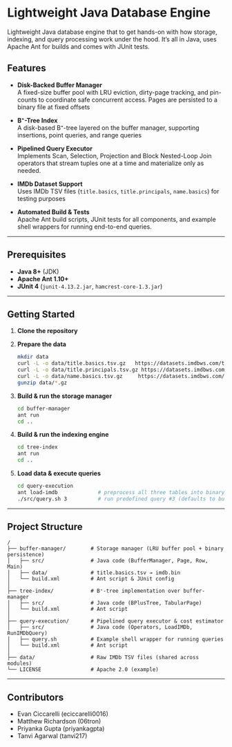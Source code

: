 # Lightweight Java Database Engine

Lightweight Java database engine that to get hands-on with how storage, indexing, and query processing work under the hood. It’s all in Java, uses Apache Ant for builds and comes with JUnit tests.

## Features

- **Disk-Backed Buffer Manager**  
  A fixed-size buffer pool with LRU eviction, dirty-page tracking, and pin-counts to coordinate safe concurrent access. Pages are persisted to a binary file at fixed offsets

- **B⁺-Tree Index**  
  A disk-based B⁺-tree layered on the buffer manager, supporting insertions, point queries, and range queries

- **Pipelined Query Executor**  
  Implements Scan, Selection, Projection and Block Nested-Loop Join operators that stream tuples one at a time and materialize only as needed.

- **IMDb Dataset Support**  
  Uses IMDb TSV files (`title.basics`, `title.principals`, `name.basics`) for testing purposes

- **Automated Build & Tests**  
  Apache Ant build scripts, JUnit tests for all components, and example shell wrappers for running end-to-end queries.

---

## Prerequisites

- **Java 8+** (JDK)  
- **Apache Ant 1.10+**  
- **JUnit 4** (`junit-4.13.2.jar`, `hamcrest-core-1.3.jar`)

---

## Getting Started

1. **Clone the repository**

2. **Prepare the data**

   ```bash
   mkdir data
   curl -L -o data/title.basics.tsv.gz   https://datasets.imdbws.com/title.basics.tsv.gz
   curl -L -o data/title.principals.tsv.gz https://datasets.imdbws.com/title.principals.tsv.gz
   curl -L -o data/name.basics.tsv.gz     https://datasets.imdbws.com/name.basics.tsv.gz
   gunzip data/*.gz
   ```

3. **Build & run the storage manager**

   ```bash
   cd buffer-manager
   ant run
   cd ..
   ```

4. **Build & run the indexing engine**

   ```bash
   cd tree-index
   ant run
   cd ..
   ```

5. **Load data & execute queries**

   ```bash
   cd query-execution
   ant load-imdb             # preprocess all three tables into binary pages
   ./src/query.sh 3          # run predefined query #3 (defaults to buffer size 200)
   ```

---

## Project Structure

```
/
├── buffer-manager/        # Storage manager (LRU buffer pool + binary persistence)
│   ├── src/               # Java code (BufferManager, Page, Row, Main)
│   ├── data/              # title.basics.tsv → imdb.bin
│   └── build.xml          # Ant script & JUnit config
│
├── tree-index/            # B⁺-tree implementation over buffer-manager
│   ├── src/               # Java code (BPlusTree, TabularPage)
│   └── build.xml          # Ant script
│
├── query-execution/       # Pipelined query executor & cost estimator
│   ├── src/               # Java code (Operators, LoadIMDb, RunIMDbQuery)
│   ├── query.sh           # Example shell wrapper for running queries
│   └── build.xml          # Ant script
│
├── data/                  # Raw IMDb TSV files (shared across modules)
└── LICENSE                # Apache 2.0 (example)
```
---

## Contributors
- Evan Ciccarelli (eciccarelli0016)
- Matthew Richardson (06tron)
- Priyanka Gupta (priyankagpta)
- Tanvi Agarwal (tanvi217)